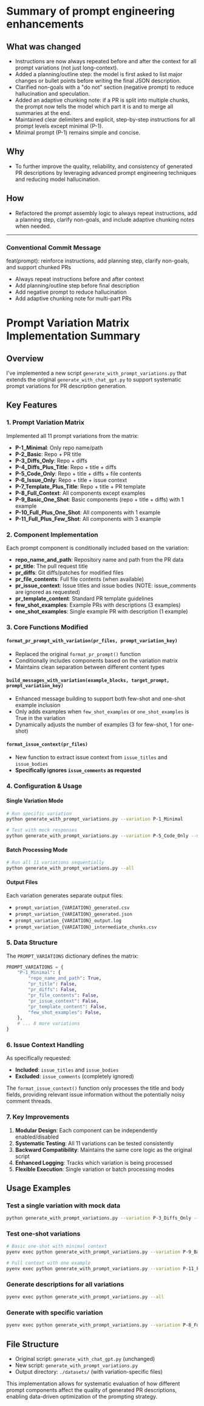 
# Summary of prompt engineering enhancements

## What was changed

- Instructions are now always repeated before and after the context for all prompt variations (not just long-context).
- Added a planning/outline step: the model is first asked to list major changes or bullet points before writing the final JSON description.
- Clarified non-goals with a "do not" section (negative prompt) to reduce hallucination and speculation.
- Added an adaptive chunking note: if a PR is split into multiple chunks, the prompt now tells the model which part it is and to merge all summaries at the end.
- Maintained clear delimiters and explicit, step-by-step instructions for all prompt levels except minimal (P-1).
- Minimal prompt (P-1) remains simple and concise.

## Why

- To further improve the quality, reliability, and consistency of generated PR descriptions by leveraging advanced prompt engineering techniques and reducing model hallucination.

## How

- Refactored the prompt assembly logic to always repeat instructions, add a planning step, clarify non-goals, and include adaptive chunking notes when needed.

---

### Conventional Commit Message

feat(prompt): reinforce instructions, add planning step, clarify non-goals, and support chunked PRs

- Always repeat instructions before and after context
- Add planning/outline step before final description
- Add negative prompt to reduce hallucination
- Add adaptive chunking note for multi-part PRs

# Prompt Variation Matrix Implementation Summary

## Overview

I've implemented a new script `generate_with_prompt_variations.py` that extends the original `generate_with_chat_gpt.py` to support systematic prompt variations for PR description generation.

## Key Features

### 1. Prompt Variation Matrix

Implemented all 11 prompt variations from the matrix:

- **P-1_Minimal**: Only repo name/path
- **P-2_Basic**: Repo + PR title
- **P-3_Diffs_Only**: Repo + diffs
- **P-4_Diffs_Plus_Title**: Repo + title + diffs
- **P-5_Code_Only**: Repo + title + diffs + file contents
- **P-6_Issue_Only**: Repo + title + issue context
- **P-7_Template_Plus_Title**: Repo + title + PR template
- **P-8_Full_Context**: All components except examples
- **P-9_Basic_One_Shot**: Basic components (repo + title + diffs) with 1 example
- **P-10_Full_Plus_One_Shot**: All components with 1 example
- **P-11_Full_Plus_Few_Shot**: All components with 3 example

### 2. Component Implementation

Each prompt component is conditionally included based on the variation:

- **repo_name_and_path**: Repository name and path from the PR data
- **pr_title**: The pull request title
- **pr_diffs**: Git diffs/patches for modified files
- **pr_file_contents**: Full file contents (when available)
- **pr_issue_context**: Issue titles and issue bodies (NOTE: issue_comments are ignored as requested)
- **pr_template_content**: Standard PR template guidelines
- **few_shot_examples**: Example PRs with descriptions (3 examples)
- **one_shot_examples**: Single example PR with description (1 example)

### 3. Core Functions Modified

#### `format_pr_prompt_with_variation(pr_files, prompt_variation_key)`

- Replaced the original `format_pr_prompt()` function
- Conditionally includes components based on the variation matrix
- Maintains clean separation between different content types

#### `build_messages_with_variation(example_blocks, target_prompt, prompt_variation_key)`

- Enhanced message building to support both few-shot and one-shot example inclusion
- Only adds examples when `few_shot_examples` or `one_shot_examples` is True in the variation
- Dynamically adjusts the number of examples (3 for few-shot, 1 for one-shot)

#### `format_issue_context(pr_files)`

- New function to extract issue context from `issue_titles` and `issue_bodies`
- **Specifically ignores `issue_comments` as requested**

### 4. Configuration & Usage

#### Single Variation Mode

```bash
# Run specific variation
python generate_with_prompt_variations.py --variation P-1_Minimal

# Test with mock responses
python generate_with_prompt_variations.py --variation P-5_Code_Only --mock
```

#### Batch Processing Mode

```bash
# Run all 11 variations sequentially
python generate_with_prompt_variations.py --all
```

#### Output Files

Each variation generates separate output files:

- `prompt_variation_{VARIATION}_generated.csv`
- `prompt_variation_{VARIATION}_generated.json`
- `prompt_variation_{VARIATION}_output.log`
- `prompt_variation_{VARIATION}_intermediate_chunks.csv`

### 5. Data Structure

The `PROMPT_VARIATIONS` dictionary defines the matrix:

```python
PROMPT_VARIATIONS = {
    "P-1_Minimal": {
        "repo_name_and_path": True,
        "pr_title": False,
        "pr_diffs": False,
        "pr_file_contents": False,
        "pr_issue_context": False,
        "pr_template_content": False,
        "few_shot_examples": False,
    },
    # ... 8 more variations
}
```

### 6. Issue Context Handling

As specifically requested:

- **Included**: `issue_titles` and `issue_bodies`
- **Excluded**: `issue_comments` (completely ignored)

The `format_issue_context()` function only processes the title and body fields, providing relevant issue information without the potentially noisy comment threads.

### 7. Key Improvements

1. **Modular Design**: Each component can be independently enabled/disabled
2. **Systematic Testing**: All 11 variations can be tested consistently
3. **Backward Compatibility**: Maintains the same core logic as the original script
4. **Enhanced Logging**: Tracks which variation is being processed
5. **Flexible Execution**: Single variation or batch processing modes

## Usage Examples

### Test a single variation with mock data

```bash
python generate_with_prompt_variations.py --variation P-3_Diffs_Only --mock
```

### Test one-shot variations

```bash
# Basic one-shot with minimal context
pyenv exec python generate_with_prompt_variations.py --variation P-9_Basic_One_Shot --mock

# Full context with one example
pyenv exec python generate_with_prompt_variations.py --variation P-11_Full_Plus_Few_Shot
```

### Generate descriptions for all variations

```bash
pyenv exec python generate_with_prompt_variations.py --all
```

### Generate with specific variation

```bash
pyenv exec python generate_with_prompt_variations.py --variation P-8_Full_Context
```

## File Structure

- Original script: `generate_with_chat_gpt.py` (unchanged)
- New script: `generate_with_prompt_variations.py`
- Output directory: `./datasets/` (with variation-specific files)

This implementation allows for systematic evaluation of how different prompt components affect the quality of generated PR descriptions, enabling data-driven optimization of the prompting strategy.
